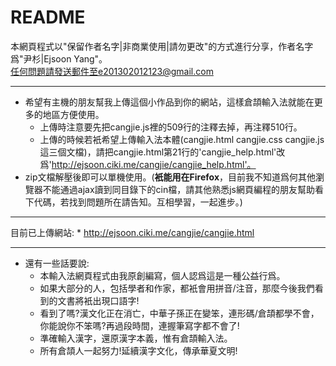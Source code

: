 README
=========
本網頁程式以"保留作者名字|非商業使用|請勿更改"的方式進行分享，作者名字爲"尹杉|Ejsoon Yang"。  
任何問題請發送郵件至e201302012123@gmail.com  

---
* 希望有主機的朋友幫我上傳這個小作品到你的網站，這樣倉頡輸入法就能在更多的地區方便使用。
    * 上傳時注意要先把cangjie.js裡的509行的注釋去掉，再注釋510行。
    * 上傳的時候若衹希望上傳輸入法本體(cangjie.html cangjie.css cangjie.js這三個文檔)，請把cangjie.html第21行的'cangjie_help.html'改爲'http://ejsoon.ciki.me/cangjie/cangjie_help.html'。
* zip文檔解壓後即可以單機使用。(**衹能用在Firefox**，目前我不知道爲何其他瀏覽器不能通過ajax讀到同目錄下的cin檔，請其他熟悉js網頁編程的朋友幫助看下代碼，若找到問題所在請告知。互相學習，一起進步。)

---
目前已上傳網站:
    * http://ejsoon.ciki.me/cangjie/cangjie.html 

---
* 還有一些話要說:
    * 本輸入法網頁程式由我原創編寫，個人認爲這是一種公益行爲。
    * 如果大部分的人，包括學者和作家，都衹會用拼音/注音，那麼今後我們看到的文書將衹出現口語字!
    * 看到了嗎?漢文化正在消亡，中華子孫正在變笨，連形碼/倉頡都學不會，你能說你不笨嗎?再過段時間，連握筆寫字都不會了!
    * 準確輸入漢字，還原漢字本義，惟有倉頡輸入法。
    * 所有倉頡人一起努力!延續漢字文化，傳承華夏文明!
